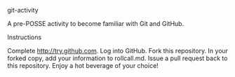 git-activity

A pre-POSSE activity to become familiar with Git and GitHub.

Instructions

Complete http://try.github.com.
Log into GitHub.
Fork this repository.
In your forked copy, add your information to rollcall.md.
Issue a pull request back to this repository.
Enjoy a hot beverage of your choice!
